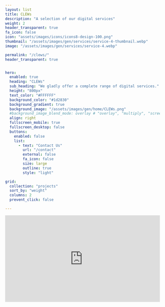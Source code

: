 ```yaml
---
layout: list
title: CLEWs
description: "A selection of our digital services"
weight: 2
header_transparent: true
fa_icon: false
icon: "assets/images/icons/icons8-design-100.png"
thumbnail: "/assets/images/gen/services/service-4-thumbnail.webp"
image: "/assets/images/gen/services/service-4.webp"

permalink: "/clews/"
header_transparent: true


hero:
  enabled: true
  heading: "CLEWs"
  sub_heading: "We gladly offer a complete range of digital services."
  height: "800px"
  text_color: "#FFFFFF"
  background_color: "#1d2830"
  background_gradient: true
  background_image: "/assets/images/gen/home/CLEWs.png"
  #background_image_blend_mode: overlay # "overlay", "multiply", "screen"
  align: right
  fullscreen_mobile: true
  fullscreen_desktop: false
  buttons:
    enabled: false
    list:
      - text: "Contact Us"
        url: "/contact"
        external: false
        fa_icon: false
        size: large
        outline: true
        style: "light"

grid:
  collection: "projects"
  sort_by: "weight"
  columns: 2
  prevent_click: false

---
```

<!-- NOW YOUR PAGE CONTENT STARTS -->

<div class="section">
  <div class="container text-center">
    <div class="video-wrapper" style="position:relative;padding-bottom:56.25%;height:0;overflow:hidden;">
      <iframe 
        src="https://www.youtube.com/embed/k9E6mBZzOs8?si=Q9ZUF-GdleBfy8Dr" title="YouTube video player" 
        frameborder="0" 
        allow="accelerometer; autoplay; clipboard-write; encrypted-media; gyroscope; picture-in-picture" 
        allowfullscreen
        style="position:absolute;top:0;left:0;width:100%;height:100%;">
      </iframe>
    </div>
  </div>
</div>